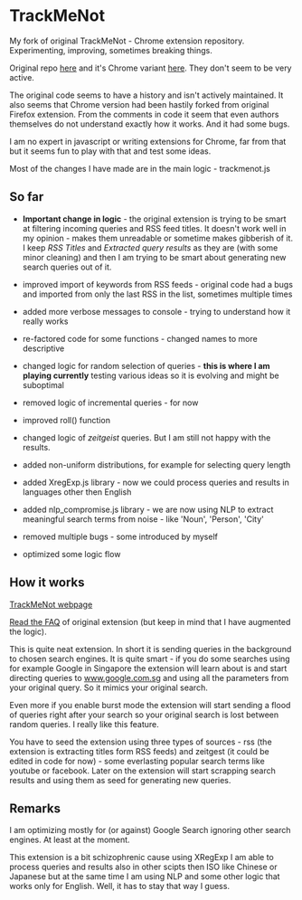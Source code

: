 # TrackMeNot
My fork of original TrackMeNot - Chrome extension repository. Experimenting, improving, sometimes breaking things.

Original repo [here](https://github.com/vtoubiana/TrackMeNot) and it's Chrome variant [here](https://github.com/vtoubiana/TrackMeNot-Chrome). They don't seem to be very active.

The original code seems to have a history and isn't actively maintained. It also seems that Chrome version had been hastily forked from original Firefox extension. From the comments in code it seem that even authors themselves do not understand exactly how it works. And it had some bugs.

I am no expert in javascript or writing extensions for Chrome, far from that but it seems fun to play with that and test some ideas.

Most of the changes I have made are in the main logic - trackmenot.js

## So far

* **Important change in logic** - the original extension is trying to be smart at filtering incoming queries and RSS feed titles. It doesn't work well in my opinion - makes them unreadable or sometime makes gibberish of it. I keep _RSS Titles_ and _Extracted query results_ as they are (with some minor cleaning) and then I am trying to be smart about generating new search queries out of it.

* improved import of keywords from RSS feeds - original code had a bugs and imported from only the last RSS in the list, sometimes multiple times

* added more verbose messages to console - trying to understand how it really works

* re-factored code for some functions - changed names to more descriptive

* changed logic for random selection of queries - **this is where I am playing currently** testing various ideas so it is evolving and might be suboptimal

* removed logic of incremental queries - for now

* improved roll() function

* changed logic of *zeitgeist* queries. But I am still not happy with the results.

* added non-uniform distributions, for example for selecting query length

* added XregExp.js library - now we could process queries and results in languages other then English

* added nlp_compromise.js library - we are now using NLP to extract meaningful search terms from noise - like 'Noun', 'Person', 'City'

* removed multiple bugs - some introduced by myself

* optimized some logic flow 

## How it works

[TrackMeNot webpage](https://cs.nyu.edu/trackmenot/)

[Read the FAQ](https://cs.nyu.edu/trackmenot/faq.html) of original extension (but keep in mind that I have augmented the logic). 

This is quite neat extension. In short it is sending queries in the background to chosen search engines. It is quite smart - if you do some searches using for example Google in Singapore the extension will learn about is and start directing queries to www.google.com.sg and using all the parameters from your original query. So it mimics your original search. 

Even more if you enable burst mode the extension will start sending a flood of queries right after your search so your original search is lost between random queries. I really like this feature.

You have to seed the extension using three types of sources - rss (the extension is extracting titles form RSS feeds) and zeitgest (it could be edited in code for now) - some everlasting popular search terms like youtube or facebook. Later on the extension will start scrapping search results and using them as seed for generating new queries.

## Remarks

I am optimizing mostly for (or against) Google Search ignoring other search engines. At least at the moment.

This extension is a bit schizophrenic cause using XRegExp I am able to process queries and results also in other scipts then ISO like Chinese or Japanese but at the same time I am using NLP and some other logic that works only for English. Well, it has to stay that way I guess.
